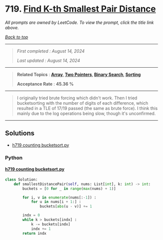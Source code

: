 # 719. [Find K-th Smallest Pair Distance](<https://leetcode.com/problems/find-k-th-smallest-pair-distance>)

*All prompts are owned by LeetCode. To view the prompt, click the title link above.*

*[Back to top](<../README.md>)*

------

> *First completed : August 14, 2024*
>
> *Last updated : August 14, 2024*

------

> **Related Topics** : **[Array](<by_topic/Array.md>), [Two Pointers](<by_topic/Two Pointers.md>), [Binary Search](<by_topic/Binary Search.md>), [Sorting](<by_topic/Sorting.md>)**
>
> **Acceptance Rate** : **45.36 %**

------

> I originally tried brute forcing which didn't work. 
> Then I tried bucketsorting with the number of digits of each 
> difference, which resulted in a TLE of 17/19 passed (the same 
> as brute force). I think this mainly due to the log 
> operations being slow, though it's unconfirmed.
> 

------

## Solutions

- [h719 counting bucketsort.py](<../my-submissions/h719 counting bucketsort.py>)
### Python
#### [h719 counting bucketsort.py](<../my-submissions/h719 counting bucketsort.py>)
```Python
class Solution:
    def smallestDistancePair(self, nums: List[int], k: int) -> int:
        buckets = [0 for _ in range(max(nums) + 1)]

        for i, v in enumerate(nums[:-1]) :
            for u in nums[i + 1:] :
                buckets[abs(u - v)] += 1

        indx = 0
        while k > buckets[indx] :
            k -= buckets[indx]
            indx += 1
        return indx

```

